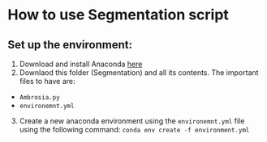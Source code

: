 # How to use Segmentation script

## Set up the environment:
1. Download and install Anaconda [here](https://www.anaconda.com/products/distribution)
2. Downlaod this folder (Segmentation) and all its contents. The important files to have are:
  - `Ambrosia.py`
  - `environemnt.yml`
3. Create a new anaconda environment using the `environemnt.yml` file using the following command:
```conda env create -f environment.yml```
